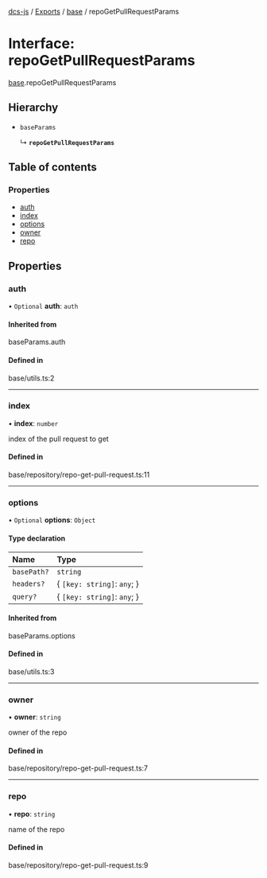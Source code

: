 [dcs-js](../README.md) / [Exports](../modules.md) / [base](../modules/base.md) / repoGetPullRequestParams

# Interface: repoGetPullRequestParams

[base](../modules/base.md).repoGetPullRequestParams

## Hierarchy

- `baseParams`

  ↳ **`repoGetPullRequestParams`**

## Table of contents

### Properties

- [auth](base.repoGetPullRequestParams.md#auth)
- [index](base.repoGetPullRequestParams.md#index)
- [options](base.repoGetPullRequestParams.md#options)
- [owner](base.repoGetPullRequestParams.md#owner)
- [repo](base.repoGetPullRequestParams.md#repo)

## Properties

### <a id="auth" name="auth"></a> auth

• `Optional` **auth**: `auth`

#### Inherited from

baseParams.auth

#### Defined in

base/utils.ts:2

___

### <a id="index" name="index"></a> index

• **index**: `number`

index of the pull request to get

#### Defined in

base/repository/repo-get-pull-request.ts:11

___

### <a id="options" name="options"></a> options

• `Optional` **options**: `Object`

#### Type declaration

| Name | Type |
| :------ | :------ |
| `basePath?` | `string` |
| `headers?` | { `[key: string]`: `any`;  } |
| `query?` | { `[key: string]`: `any`;  } |

#### Inherited from

baseParams.options

#### Defined in

base/utils.ts:3

___

### <a id="owner" name="owner"></a> owner

• **owner**: `string`

owner of the repo

#### Defined in

base/repository/repo-get-pull-request.ts:7

___

### <a id="repo" name="repo"></a> repo

• **repo**: `string`

name of the repo

#### Defined in

base/repository/repo-get-pull-request.ts:9
